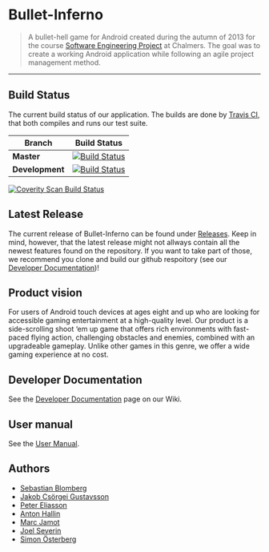 [Developer Documentation]: https://github.com/Jokab/Bullet-Inferno/wiki/Developer-Documentation

Bullet-Inferno
==============
> A bullet-hell game for Android created during the autumn of 2013 for the course [Software Engineering Project](https://github.com/morganericsson/dat255) at Chalmers. The goal was to create a working Android application while following an agile project management method.

<hr>

## Build Status
The current build status of our application. The builds are done by [Travis CI](http://about.travis-ci.org/), that both compiles and runs our test suite.

| Branch | Build Status |
| ------ | ------------ |
| **Master** | [![Build Status](https://travis-ci.org/Jokab/Bullet-Inferno.png?branch=master)](https://travis-ci.org/Jokab/Bullet-Inferno) |
| **Development** | [![Build Status](https://travis-ci.org/Jokab/Bullet-Inferno.png?branch=development)](https://travis-ci.org/Jokab/Bullet-Inferno) |

<a href="https://scan.coverity.com/projects/jokab-bullet-inferno">
  <img alt="Coverity Scan Build Status"
       src="https://scan.coverity.com/projects/9433/badge.svg"/>
</a>

## Latest Release
The current release of Bullet-Inferno can be found under [Releases](https://github.com/Jokab/Bullet-Inferno/releases). 
Keep in mind, however, that the latest release might not allways contain all the newest features found on the 
repository. If you want to take part of those, we recommend you clone and build our github respoitory (see our [Developer Documentation](#developer-documentation))!

## Product vision
For users of Android touch devices at ages eight and up who are looking for accessible gaming entertainment at a high-quality level. Our product is a side-scrolling shoot ‘em up game that offers rich environments with fast-paced flying action, challenging obstacles and enemies, combined with an upgradeable gameplay. Unlike other games in this genre, we offer a wide gaming experience at no cost.


## Developer Documentation
See the [Developer Documentation] page on our Wiki.

## User manual
See the [User Manual](https://github.com/Jokab/Bullet-Inferno/wiki/User-Manual).

## Authors
* [Sebastian Blomberg](https://github.com/sebbe33)
* [Jakob Csörgei Gustavsson](https://github.com/Jokab)
* [Peter Eliasson](https://github.com/Verath)
* [Anton Hallin](https://github.com/Hallin)
* [Marc Jamot](https://github.com/plankt)
* [Joel Severin](https://github.com/joelseverin)
* [Simon Österberg](https://github.com/osterbergsimon)
